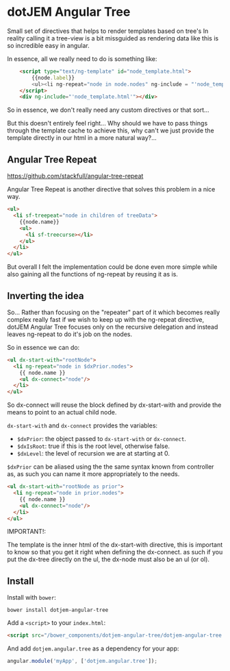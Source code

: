 dotJEM Angular Tree
===================

Small set of directives that helps to render templates based on tree's
In reality calling it a tree-view is a bit missguided as rendering data like this is so incredible easy in angular.

In essence, all we really need to do is something like:

```html
    <script type="text/ng-template" id="node_template.html">
        {{node.label}} 
        <ul><li ng-repeat="node in node.nodes" ng-include = "'node_template.html'" ></li></ul>
    </script>
    <div ng-include="'node_template.html'"></div>
```

So in essence, we don't really need any custom directives or that sort...

But this doesn't entirely feel right... Why should we have to pass things through the template cache to achieve this, why can't we just provide the template directly in our html in a more natural way?...

Angular Tree Repeat
-------------------

https://github.com/stackfull/angular-tree-repeat

Angular Tree Repeat is another directive that solves this problem in a nice way.

```html
<ul>
  <li sf-treepeat="node in children of treeData">
    {{node.name}}
    <ul>
      <li sf-treecurse></li>
    </ul>
  </li>
</ul>
```

But overall I felt the implementation could be done even more simple while also gaining all the functions of ng-repeat by reusing it as is.

Inverting the idea
-----------------

So... Rather than focusing on the "repeater" part of it which becomes really complex really fast if we wish to keep up with the ng-repeat directive, dotJEM Angular Tree focuses only on the recursive delegation and instead leaves ng-repeat to do it's job on the nodes.

So in essence we can do:

```html
<ul dx-start-with="rootNode">
  <li ng-repeat="node in $dxPrior.nodes">
    {{ node.name }}
    <ul dx-connect="node"/>
  </li>
</ul>
```

So dx-connect will reuse the block defined by dx-start-with and provide the means to point to an actual child node.

`dx-start-with` and `dx-connect` provides the variables: 

 - `$dxPrior`: the object passed to `dx-start-with` or `dx-connect`.
 - `$dxIsRoot`: true if this is the root level, otherwise false.
 - `$dxLevel`: the level of recursion we are at starting at 0.
 
`$dxPrior` can be aliased using the the same syntax known from controller as, as such you can name it more appropriately to the needs.

```html
<ul dx-start-with="rootNode as prior">
  <li ng-repeat="node in prior.nodes">
    {{ node.name }}
    <ul dx-connect="node"/>
  </li>
</ul>
```

IMPORTANT!:

The template is the inner html of the dx-start-with directive, this is important to know so that you get it right when defining the dx-connect. as such if you put the dx-tree directly on the ul, the dx-node must also be an ul (or ol).

## Install

Install with `bower`:

```shell
bower install dotjem-angular-tree
```

Add a `<script>` to your `index.html`:

```html
<script src="/bower_components/dotjem-angular-tree/dotjem-angular-tree.js"></script>
```

And add `dotjem.angular.tree` as a dependency for your app:

```javascript
angular.module('myApp', ['dotjem.angular.tree']);
```

